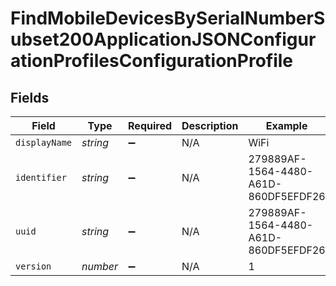 # FindMobileDevicesBySerialNumberSubset200ApplicationJSONConfigurationProfilesConfigurationProfile


## Fields

| Field                                | Type                                 | Required                             | Description                          | Example                              |
| ------------------------------------ | ------------------------------------ | ------------------------------------ | ------------------------------------ | ------------------------------------ |
| `displayName`                        | *string*                             | :heavy_minus_sign:                   | N/A                                  | WiFi                                 |
| `identifier`                         | *string*                             | :heavy_minus_sign:                   | N/A                                  | 279889AF-1564-4480-A61D-860DF5EFDF26 |
| `uuid`                               | *string*                             | :heavy_minus_sign:                   | N/A                                  | 279889AF-1564-4480-A61D-860DF5EFDF26 |
| `version`                            | *number*                             | :heavy_minus_sign:                   | N/A                                  | 1                                    |